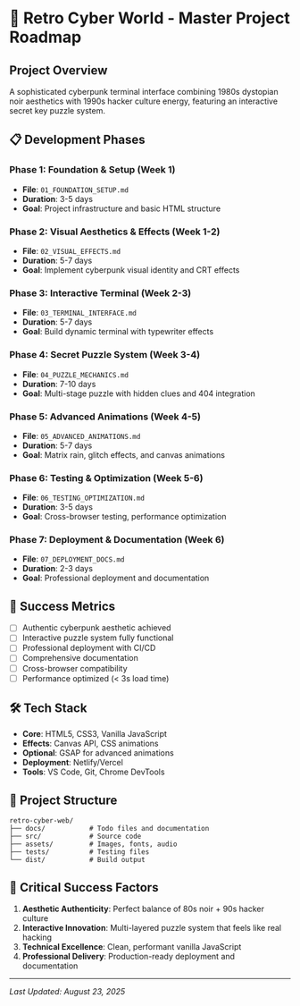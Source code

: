 # 🚀 Retro Cyber World - Master Project Roadmap

## Project Overview
A sophisticated cyberpunk terminal interface combining 1980s dystopian noir aesthetics with 1990s hacker culture energy, featuring an interactive secret key puzzle system.

## 📋 Development Phases

### Phase 1: Foundation & Setup (Week 1)
- **File**: `01_FOUNDATION_SETUP.md`
- **Duration**: 3-5 days
- **Goal**: Project infrastructure and basic HTML structure

### Phase 2: Visual Aesthetics & Effects (Week 1-2) 
- **File**: `02_VISUAL_EFFECTS.md`
- **Duration**: 5-7 days
- **Goal**: Implement cyberpunk visual identity and CRT effects

### Phase 3: Interactive Terminal (Week 2-3)
- **File**: `03_TERMINAL_INTERFACE.md`
- **Duration**: 5-7 days
- **Goal**: Build dynamic terminal with typewriter effects

### Phase 4: Secret Puzzle System (Week 3-4)
- **File**: `04_PUZZLE_MECHANICS.md`
- **Duration**: 7-10 days
- **Goal**: Multi-stage puzzle with hidden clues and 404 integration

### Phase 5: Advanced Animations (Week 4-5)
- **File**: `05_ADVANCED_ANIMATIONS.md`
- **Duration**: 5-7 days
- **Goal**: Matrix rain, glitch effects, and canvas animations

### Phase 6: Testing & Optimization (Week 5-6)
- **File**: `06_TESTING_OPTIMIZATION.md`
- **Duration**: 3-5 days
- **Goal**: Cross-browser testing, performance optimization

### Phase 7: Deployment & Documentation (Week 6)
- **File**: `07_DEPLOYMENT_DOCS.md`
- **Duration**: 2-3 days
- **Goal**: Professional deployment and documentation

## 🎯 Success Metrics
- [ ] Authentic cyberpunk aesthetic achieved
- [ ] Interactive puzzle system fully functional
- [ ] Professional deployment with CI/CD
- [ ] Comprehensive documentation
- [ ] Cross-browser compatibility
- [ ] Performance optimized (< 3s load time)

## 🛠️ Tech Stack
- **Core**: HTML5, CSS3, Vanilla JavaScript
- **Effects**: Canvas API, CSS animations
- **Optional**: GSAP for advanced animations
- **Deployment**: Netlify/Vercel
- **Tools**: VS Code, Git, Chrome DevTools

## 📁 Project Structure
```
retro-cyber-web/
├── docs/           # Todo files and documentation
├── src/            # Source code
├── assets/         # Images, fonts, audio
├── tests/          # Testing files
└── dist/           # Build output
```

## 🚨 Critical Success Factors
1. **Aesthetic Authenticity**: Perfect balance of 80s noir + 90s hacker culture
2. **Interactive Innovation**: Multi-layered puzzle system that feels like real hacking
3. **Technical Excellence**: Clean, performant vanilla JavaScript
4. **Professional Delivery**: Production-ready deployment and documentation

---
*Last Updated: August 23, 2025*